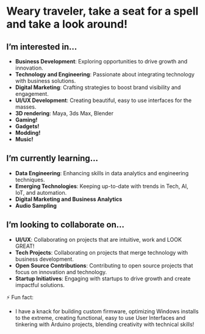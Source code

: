 # Weary traveler, take a seat for a spell and take a look around!

## I’m interested in...
- **Business Development**: Exploring opportunities to drive growth and innovation.
- **Technology and Engineering**: Passionate about integrating technology with business solutions.
- **Digital Marketing**: Crafting strategies to boost brand visibility and engagement.
- **UI/UX Development**: Creating beautiful, easy to use interfaces for the masses.
- **3D rendering**: Maya, 3ds Max, Blender
- **Gaming!**
- **Gadgets!**
- **Modding!**
- **Music!**

## I’m currently learning...
- **Data Engineering**: Enhancing skills in data analytics and engineering techniques.
- **Emerging Technologies**: Keeping up-to-date with trends in Tech, AI, IoT, and automation.
- **Digital Marketing and Business Analytics**
- **Audio Sampling**

## I’m looking to collaborate on...
- **UI/UX**: Collaborating on projects that are intuitive, work and LOOK GREAT!
- **Tech Projects**: Collaborating on projects that merge technology with business development.
- **Open Source Contributions**: Contributing to open source projects that focus on innovation and technology.
- **Startup Initiatives**: Engaging with startups to drive growth and create impactful solutions.

⚡ Fun fact:
- I have a knack for building custom firmware, optimizing Windows installs to the extreme, creating functional, easy to use User Interfaces and tinkering with Arduino projects, blending creativity with technical skills!

<!---
Theodor94/Theodor94 is a ✨ special ✨ repository because its `README.md` (this file) appears on your GitHub profile.
You can click the Preview link to take a look at your changes.
--->
